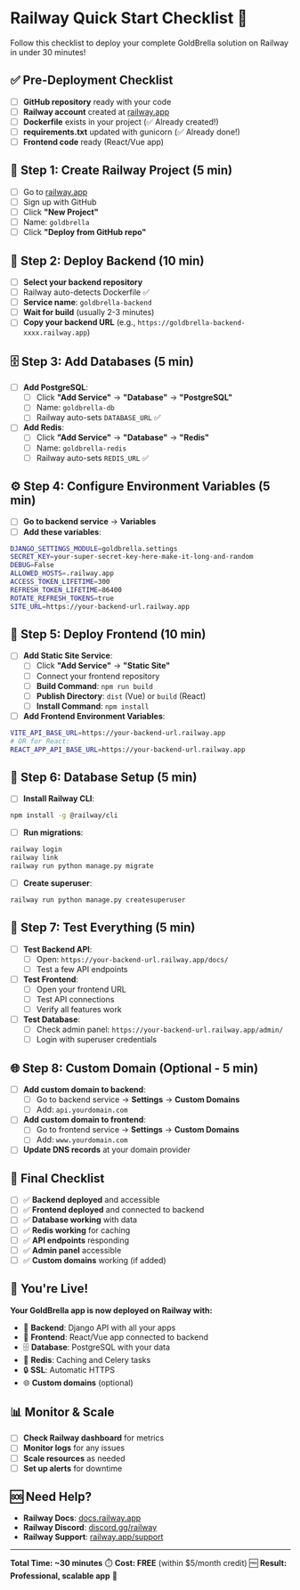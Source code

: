 # Railway Quick Start Checklist 🚀

Follow this checklist to deploy your complete GoldBrella solution on Railway in under 30 minutes!

## ✅ **Pre-Deployment Checklist**

- [ ] **GitHub repository** ready with your code
- [ ] **Railway account** created at [railway.app](https://railway.app)
- [ ] **Dockerfile** exists in your project (✅ Already created!)
- [ ] **requirements.txt** updated with gunicorn (✅ Already done!)
- [ ] **Frontend code** ready (React/Vue app)

## 🚀 **Step 1: Create Railway Project (5 min)**

- [ ] Go to [railway.app](https://railway.app)
- [ ] Sign up with GitHub
- [ ] Click **"New Project"**
- [ ] Name: `goldbrella`
- [ ] Click **"Deploy from GitHub repo"**

## 🐍 **Step 2: Deploy Backend (10 min)**

- [ ] **Select your backend repository**
- [ ] Railway auto-detects Dockerfile ✅
- [ ] **Service name**: `goldbrella-backend`
- [ ] **Wait for build** (usually 2-3 minutes)
- [ ] **Copy your backend URL** (e.g., `https://goldbrella-backend-xxxx.railway.app`)

## 🗄️ **Step 3: Add Databases (5 min)**

- [ ] **Add PostgreSQL**:
  - [ ] Click **"Add Service"** → **"Database"** → **"PostgreSQL"**
  - [ ] Name: `goldbrella-db`
  - [ ] Railway auto-sets `DATABASE_URL` ✅

- [ ] **Add Redis**:
  - [ ] Click **"Add Service"** → **"Database"** → **"Redis"**
  - [ ] Name: `goldbrella-redis`
  - [ ] Railway auto-sets `REDIS_URL` ✅

## ⚙️ **Step 4: Configure Environment Variables (5 min)**

- [ ] **Go to backend service** → **Variables**
- [ ] **Add these variables**:

```bash
DJANGO_SETTINGS_MODULE=goldbrella.settings
SECRET_KEY=your-super-secret-key-here-make-it-long-and-random
DEBUG=False
ALLOWED_HOSTS=.railway.app
ACCESS_TOKEN_LIFETIME=300
REFRESH_TOKEN_LIFETIME=86400
ROTATE_REFRESH_TOKENS=true
SITE_URL=https://your-backend-url.railway.app
```

## 🎨 **Step 5: Deploy Frontend (10 min)**

- [ ] **Add Static Site Service**:
  - [ ] Click **"Add Service"** → **"Static Site"**
  - [ ] Connect your frontend repository
  - [ ] **Build Command**: `npm run build`
  - [ ] **Publish Directory**: `dist` (Vue) or `build` (React)
  - [ ] **Install Command**: `npm install`

- [ ] **Add Frontend Environment Variables**:
```bash
VITE_API_BASE_URL=https://your-backend-url.railway.app
# OR for React:
REACT_APP_API_BASE_URL=https://your-backend-url.railway.app
```

## 🔄 **Step 6: Database Setup (5 min)**

- [ ] **Install Railway CLI**:
```bash
npm install -g @railway/cli
```

- [ ] **Run migrations**:
```bash
railway login
railway link
railway run python manage.py migrate
```

- [ ] **Create superuser**:
```bash
railway run python manage.py createsuperuser
```

## 🧪 **Step 7: Test Everything (5 min)**

- [ ] **Test Backend API**:
  - [ ] Open: `https://your-backend-url.railway.app/docs/`
  - [ ] Test a few API endpoints

- [ ] **Test Frontend**:
  - [ ] Open your frontend URL
  - [ ] Test API connections
  - [ ] Verify all features work

- [ ] **Test Database**:
  - [ ] Check admin panel: `https://your-backend-url.railway.app/admin/`
  - [ ] Login with superuser credentials

## 🌐 **Step 8: Custom Domain (Optional - 5 min)**

- [ ] **Add custom domain to backend**:
  - [ ] Go to backend service → **Settings** → **Custom Domains**
  - [ ] Add: `api.yourdomain.com`

- [ ] **Add custom domain to frontend**:
  - [ ] Go to frontend service → **Settings** → **Custom Domains**
  - [ ] Add: `www.yourdomain.com`

- [ ] **Update DNS records** at your domain provider

## 🎯 **Final Checklist**

- [ ] ✅ **Backend deployed** and accessible
- [ ] ✅ **Frontend deployed** and connected to backend
- [ ] ✅ **Database working** with data
- [ ] ✅ **Redis working** for caching
- [ ] ✅ **API endpoints** responding
- [ ] ✅ **Admin panel** accessible
- [ ] ✅ **Custom domains** working (if added)

## 🎉 **You're Live!**

**Your GoldBrella app is now deployed on Railway with:**
- 🚀 **Backend**: Django API with all your apps
- 🎨 **Frontend**: React/Vue app connected to backend
- 🗄️ **Database**: PostgreSQL with your data
- 🔴 **Redis**: Caching and Celery tasks
- 🔒 **SSL**: Automatic HTTPS
- 🌐 **Custom domains** (optional)

## 📊 **Monitor & Scale**

- [ ] **Check Railway dashboard** for metrics
- [ ] **Monitor logs** for any issues
- [ ] **Scale resources** as needed
- [ ] **Set up alerts** for downtime

## 🆘 **Need Help?**

- **Railway Docs**: [docs.railway.app](https://docs.railway.app/)
- **Railway Discord**: [discord.gg/railway](https://discord.gg/railway)
- **Railway Support**: [railway.app/support](https://railway.app/support)

---

**Total Time: ~30 minutes** ⏱️
**Cost: FREE** (within $5/month credit) 🆓
**Result: Professional, scalable app** 🎯 